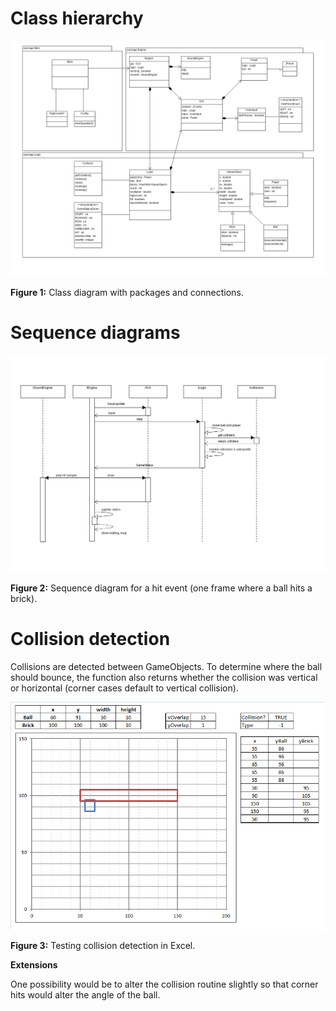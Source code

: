 Class hierarchy
===============

![Class Diagram](https://github.com/lopossumi/brkut/blob/master/documentation/ClassDiagram-2014-12-04.png)

**Figure 1:** Class diagram with packages and connections.

Sequence diagrams
=================
![Sequence Diagram Hit](https://github.com/lopossumi/brkut/blob/master/documentation/SequenceDiagramHit.png)

**Figure 2:** Sequence diagram for a hit event (one frame where a ball hits a brick).

Collision detection
===================

Collisions are detected between GameObjects. To determine where the ball should bounce, the function also returns whether the collision was vertical or horizontal (corner cases default to vertical collision).

![Collision testing](https://github.com/lopossumi/brkut/blob/master/images/collision.png)

**Figure 3:** Testing collision detection in Excel.

**Extensions**

One possibility would be to alter the collision routine slightly so that corner hits would alter the angle of the ball.
